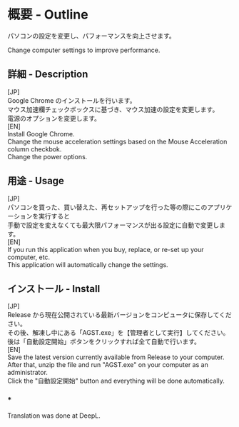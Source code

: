 # 概要 - Outline  
パソコンの設定を変更し、パフォーマンスを向上させます。  
  
Change computer settings to improve performance.  
  
## 詳細 - Description  
[JP]  
Google Chrome のインストールを行います。  
マウス加速欄チェックボックスに基づき、マウス加速の設定を変更します。  
電源のオプションを変更します。  
[EN]  
Install Google Chrome.  
Change the mouse acceleration settings based on the Mouse Acceleration column checkbok.  
Change the power options.  
  
## 用途 - Usage  
[JP]  
パソコンを買った、買い替えた、再セットアップを行った等の際にこのアプリケーションを実行すると  
手動で設定を変えなくても最大限パフォーマンスが出る設定に自動で変更します。  
[EN]  
If you run this application when you buy, replace, or re-set up your computer, etc.  
This application will automatically change the settings.  

## インストール - Install  
[JP]  
Release から現在公開されている最新バージョンをコンピュータに保存してください。  
その後、解凍し中にある「AGST.exe」を【管理者として実行】してください。  
後は「自動設定開始」ボタンをクリックすれば全て自動で行います。  
[EN]  
Save the latest version currently available from Release to your computer.  
After that, unzip the file and run "AGST.exe" on your computer as an administrator.  
Click the "自動設定開始" button and everything will be done automatically.　　
  
### *  
Translation was done at DeepL.
